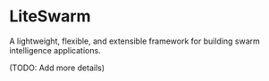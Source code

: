 # LiteSwarm

A lightweight, flexible, and extensible framework for building swarm intelligence applications.

(TODO: Add more details)